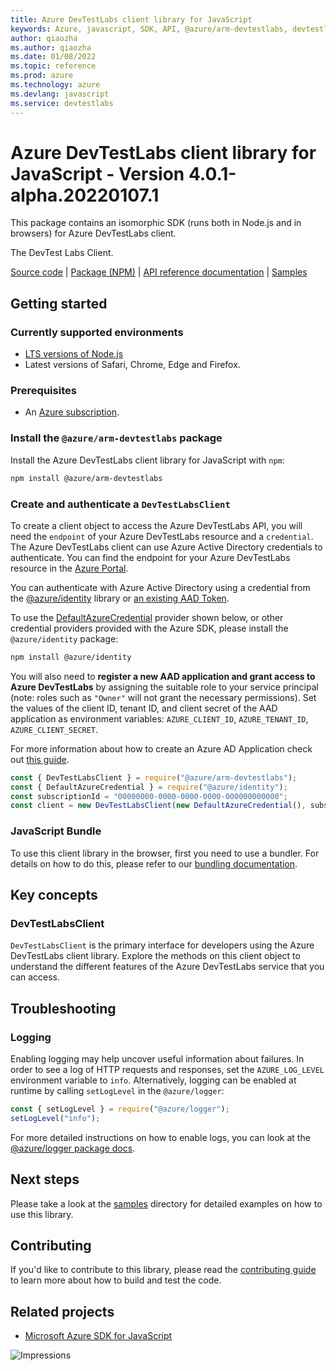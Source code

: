 ```yaml
---
title: Azure DevTestLabs client library for JavaScript
keywords: Azure, javascript, SDK, API, @azure/arm-devtestlabs, devtestlabs
author: qiaozha
ms.author: qiaozha
ms.date: 01/08/2022
ms.topic: reference
ms.prod: azure
ms.technology: azure
ms.devlang: javascript
ms.service: devtestlabs
---
```

# Azure DevTestLabs client library for JavaScript - Version 4.0.1-alpha.20220107.1 


This package contains an isomorphic SDK (runs both in Node.js and in browsers) for Azure DevTestLabs client.

The DevTest Labs Client.

[Source code](https://github.com/Azure/azure-sdk-for-js/tree/main/sdk/devtestlabs/arm-devtestlabs) |
[Package (NPM)](https://www.npmjs.com/package/@azure/arm-devtestlabs) |
[API reference documentation](https://docs.microsoft.com/javascript/api/@azure/arm-devtestlabs) |
[Samples](https://github.com/Azure-Samples/azure-samples-js-management)

## Getting started

### Currently supported environments

- [LTS versions of Node.js](https://nodejs.org/about/releases/)
- Latest versions of Safari, Chrome, Edge and Firefox.

### Prerequisites

- An [Azure subscription][azure_sub].

### Install the `@azure/arm-devtestlabs` package

Install the Azure DevTestLabs client library for JavaScript with `npm`:

```bash
npm install @azure/arm-devtestlabs
```

### Create and authenticate a `DevTestLabsClient`

To create a client object to access the Azure DevTestLabs API, you will need the `endpoint` of your Azure DevTestLabs resource and a `credential`. The Azure DevTestLabs client can use Azure Active Directory credentials to authenticate.
You can find the endpoint for your Azure DevTestLabs resource in the [Azure Portal][azure_portal].

You can authenticate with Azure Active Directory using a credential from the [@azure/identity][azure_identity] library or [an existing AAD Token](https://github.com/Azure/azure-sdk-for-js/blob/master/sdk/identity/identity/samples/AzureIdentityExamples.md#authenticating-with-a-pre-fetched-access-token).

To use the [DefaultAzureCredential][defaultazurecredential] provider shown below, or other credential providers provided with the Azure SDK, please install the `@azure/identity` package:

```bash
npm install @azure/identity
```

You will also need to **register a new AAD application and grant access to Azure DevTestLabs** by assigning the suitable role to your service principal (note: roles such as `"Owner"` will not grant the necessary permissions).
Set the values of the client ID, tenant ID, and client secret of the AAD application as environment variables: `AZURE_CLIENT_ID`, `AZURE_TENANT_ID`, `AZURE_CLIENT_SECRET`.

For more information about how to create an Azure AD Application check out [this guide](https://docs.microsoft.com/azure/active-directory/develop/howto-create-service-principal-portal).

```javascript
const { DevTestLabsClient } = require("@azure/arm-devtestlabs");
const { DefaultAzureCredential } = require("@azure/identity");
const subscriptionId = "00000000-0000-0000-0000-000000000000";
const client = new DevTestLabsClient(new DefaultAzureCredential(), subscriptionId);
```


### JavaScript Bundle
To use this client library in the browser, first you need to use a bundler. For details on how to do this, please refer to our [bundling documentation](https://aka.ms/AzureSDKBundling).

## Key concepts

### DevTestLabsClient

`DevTestLabsClient` is the primary interface for developers using the Azure DevTestLabs client library. Explore the methods on this client object to understand the different features of the Azure DevTestLabs service that you can access.

## Troubleshooting

### Logging

Enabling logging may help uncover useful information about failures. In order to see a log of HTTP requests and responses, set the `AZURE_LOG_LEVEL` environment variable to `info`. Alternatively, logging can be enabled at runtime by calling `setLogLevel` in the `@azure/logger`:

```javascript
const { setLogLevel } = require("@azure/logger");
setLogLevel("info");
```

For more detailed instructions on how to enable logs, you can look at the [@azure/logger package docs](https://github.com/Azure/azure-sdk-for-js/tree/main/sdk/core/logger).

## Next steps

Please take a look at the [samples](https://github.com/Azure-Samples/azure-samples-js-management) directory for detailed examples on how to use this library.

## Contributing

If you'd like to contribute to this library, please read the [contributing guide](https://github.com/Azure/azure-sdk-for-js/blob/main/CONTRIBUTING.md) to learn more about how to build and test the code.

## Related projects

- [Microsoft Azure SDK for JavaScript](https://github.com/Azure/azure-sdk-for-js)

![Impressions](https://azure-sdk-impressions.azurewebsites.net/api/impressions/azure-sdk-for-js%2Fsdk%2Fdevtestlabs%2Farm-devtestlabs%2FREADME.png)

[azure_cli]: https://docs.microsoft.com/cli/azure
[azure_sub]: https://azure.microsoft.com/free/
[azure_sub]: https://azure.microsoft.com/free/
[azure_portal]: https://portal.azure.com
[azure_identity]: https://github.com/Azure/azure-sdk-for-js/tree/main/sdk/identity/identity
[defaultazurecredential]: https://github.com/Azure/azure-sdk-for-js/tree/main/sdk/identity/identity#defaultazurecredential

